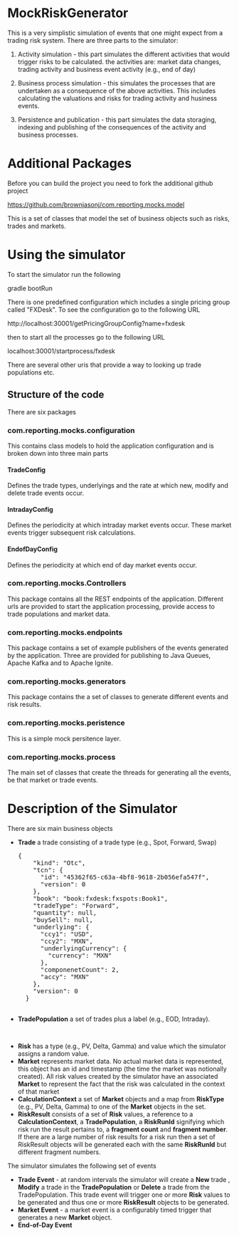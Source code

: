 <h1>MockRiskGenerator</h1>
This is a very simplistic simulation of events that one might expect from a trading risk system.  There are
three parts to the simulator:

1) Activity simulation - this part simulates the different activities that would trigger risks to be calculated.
the activities are:  market data changes, trading activity and business event activity (e.g., end of day)

2) Business process simulation - this simulates the processes that are undertaken as a consequence of the 
above activities.  This includes calculating the valuations and risks for trading activity and husiness events.

3) Persistence and publication - this part simulates the data storaging, indexing and publishing of the 
consequences of the activity and business processes.

<h1>Additional Packages</h1>
Before you can build the project you need to fork the additional github project 

https://github.com/brownjasonj/com.reporting.mocks.model

This is a set of classes that model the set of business objects such as risks, trades and markets.

<h1>Using the simulator</h1>
To start the simulator run the following

gradle bootRun

There is one predefined configuration which includes a single pricing group called "FXDesk".  To see the configuration
go to the following URL


http://localhost:30001/getPricingGroupConfig?name=fxdesk


then to start all the processes go to the following URL

localhost:30001/startprocess/fxdesk

There are several other uris that provide a way to looking up trade populations etc.


<h2> Structure of the code </h2>
There are six packages

<h3>com.reporting.mocks.configuration</h3>
This contains class models to hold the application configuration and is broken down into
three main parts

<h4>TradeConfig</h4>
Defines the trade types, underlyings and the rate at which new, modify and delete trade events occur.

<h4>IntradayConfig</h4>
Defines the periodicity at which intraday market events occur.  These market events trigger subsequent risk calculations.

<h4>EndofDayConfig</h4>
Defines the periodicity at which end of day market events occur.

<h3>com.reporting.mocks.Controllers</h3>
This package contains all the REST endpoints of the application.  Different urls are provided to start
the application processing, provide access to trade populations and market data.

<h3>com.reporting.mocks.endpoints</h3>
This package contains a set of example publishers of the events generated by the application.  Three are
provided for publishing to Java Queues, Apache Kafka and to Apache Ignite.

<h3>com.reporting.mocks.generators</h3>
This package contains the a set of classes to generate different events and risk results.

<h3>com.reporting.mocks.peristence</h3>
This is a simple mock persitence layer.

<h3>com.reporting.mocks.process</h3>
The main set of classes that create the threads for generating all the events, be that market or trade events.

<h1>Description of the Simulator</h1>
There are six main business objects 

<ul>
<li><b>Trade</b> a trade consisting of a trade type (e.g., Spot, Forward, Swap)
    <pre>
{
    "kind": "Otc",
    "tcn": {
      "id": "45362f65-c63a-4bf8-9618-2b056efa547f",
      "version": 0
    },
    "book": "book:fxdesk:fxspots:Book1",
    "tradeType": "Forward",
    "quantity": null,
    "buySell": null,
    "underlying": {
      "ccy1": "USD",
      "ccy2": "MXN",
      "underlyingCurrency": {
        "currency": "MXN"
      },
      "componenetCount": 2,
      "accy": "MXN"
    },
    "version": 0
  }
        </pre>
    </li>
<li><b>TradePopulation</b> a set of trades plus a label (e.g., EOD, Intraday).
    <pre>
    </pre> 
</li>
<li><b>Risk</b> has a type (e.g., PV, Delta, Gamma) and value which the simulator assigns a random value.</li>
<li><b>Market</b> represents market data.  No actual market data is represented, this object has an id and timestamp (the time the market was notionally created).  All risk values created by the simulator have an associated <b>Market</b> to represent the fact that the risk was calculated in the context of that market</li>
<li><b>CalculationContext</b> a set of <b>Market</b> objects and a map from <b>RiskType</b> (e.g., PV, Delta, Gamma) to one of the <b>Market</b> objects in the set.</li>
<li><b>RiskResult</b> consists of a set of <b>Risk</b> values, a reference to a <b>CalculationContext</b>, a <b>TradePopulation</b>, a <b>RiskRunId</b> signifying which risk run the result pertains to, a <b>fragment count</b> and <b>fragment number</b>.  If there are a large number of risk results for a risk run then a set of </b>RiskResult</b> objects will be generated each with the same <b>RiskRunId</b> but different fragment numbers. </li>
</ul>

The simulator simulates the following set of events

<ul>
<li><b>Trade Event</b> - at random intervals the simulator will create a <b>New</b> trade , <b>Modify</b> a trade in the <b>TradePopulation</b> or <b>Delete</b> a trade from the </b>TradePopulation</b>.  This trade event will trigger one or more <b>Risk</b> values to be generated and thus one or more <b>RiskResult</b> objects to be generated.</li>
<li><b>Market Event</b> - a market event is a configurably timed trigger that generates a new <b>Market</b> object.</li>
<li><b>End-of-Day Event</b></li>
<ul>